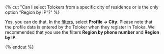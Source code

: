 {% cut "Can I select Tolokers from a specific city of residence or is the only option “Region by IP”?" %}

Yes, you can do that. In the [filters](../../../../guide/concepts/filters.md), select **Profile → City**. Please note that the profile data is entered by the Toloker when they register in Toloka. We recommended that you use the filters **Region by phone number** and **Region by IP**.

{% endcut %}